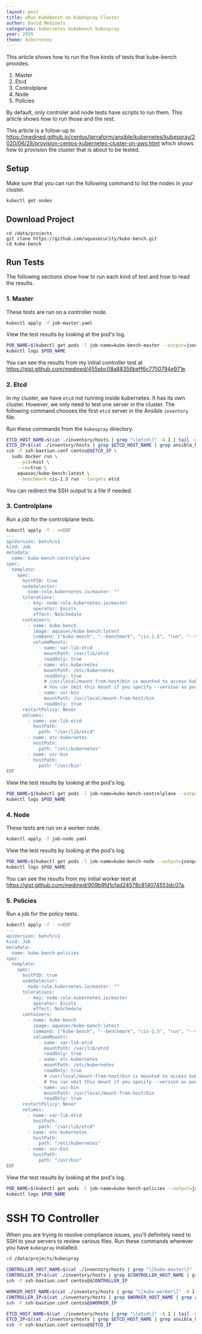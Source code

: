 ```yaml
---
layout: post
title: xRun KubeBench on KubeSpray Cluster
author: David Medinets
categories: kubernetes kubebench kubespray
year: 2020
theme: kubernetes
---
```


This article shows how to run the five kinds of tests that kube-bench provides.

1. Master
2. Etcd
3. Controlplane
4. Node
5. Policies

By default, only controler and node tests have scripts to run them. This article shows how to run those and the rest.

This article is a follow-up to https://medined.github.io/centos/terraform/ansible/kubernetes/kubespray/2020/06/28/provision-centos-kubernetes-cluster-on-aws.html which shows how to provision the cluster that is about to be tested.

## Setup

Make sure that you can run the following command to list the nodes in your cluster.

```bash
kubectl get nodes
```

## Download Project

```
cd /data/projects
git clone https://github.com/aquasecurity/kube-bench.git
cd kube-bench
```

## Run Tests

The following sections show how to run each kind of test and how to read the results.

### 1. Master

These tests are run on a controller node.

```bash
kubectl apply -f job-master.yaml
```

View the test results by looking at the pod's log.

```bash
POD_NAME=$(kubectl get pods -l job-name=kube-bench-master --output=jsonpath='{.items[].metadata.name}')
kubectl logs $POD_NAME
```

You can see the results from my initial controller test at https://gist.github.com/medined/455ebc08a88356beff6c7750794e971e.

### 2. Etcd

In my cluster, we have `etcd` not running inside kubernetes. It has its own cluster. However, we only need to test one server in the cluster. The following command chooses the first `etcd` server in the Ansible `inventory` file.

Run these commands from the `kubespray` directory.

```bash
ETCD_HOST_NAME=$(cat ./inventory/hosts | grep "\[etcd\]" -A 1 | tail -n 1)
ETCD_IP=$(cat ./inventory/hosts | grep $ETCD_HOST_NAME | grep ansible_host | cut -d'=' -f2)
ssh -F ssh-bastion.conf centos@$ETCD_IP \
  sudo docker run \
    --pid=host \
    --rm=true \
    aquasec/kube-bench:latest \
    --benchmark cis-1.5 run --targets etcd
```

You can redirect the SSH output to a file if needed.

### 3. Controlplane

Run a job for the controlplane tests.

```bash
kubectl apply -f - <<EOF
---
apiVersion: batch/v1
kind: Job
metadata:
  name: kube-bench-controlplane
spec:
  template:
    spec:
      hostPID: true
      nodeSelector:
        node-role.kubernetes.io/master: ""
      tolerations:
        - key: node-role.kubernetes.io/master
          operator: Exists
          effect: NoSchedule
      containers:
        - name: kube-bench
          image: aquasec/kube-bench:latest
          command: ["kube-bench", "--benchmark", "cis-1.5", "run", "--targets", "controlplane"]
          volumeMounts:
            - name: var-lib-etcd
              mountPath: /var/lib/etcd
              readOnly: true
            - name: etc-kubernetes
              mountPath: /etc/kubernetes
              readOnly: true
              # /usr/local/mount-from-host/bin is mounted to access kubectl / kubelet, for auto-detecting the Kubernetes version.
              # You can omit this mount if you specify --version as part of the command.
            - name: usr-bin
              mountPath: /usr/local/mount-from-host/bin
              readOnly: true
      restartPolicy: Never
      volumes:
        - name: var-lib-etcd
          hostPath:
            path: "/var/lib/etcd"
        - name: etc-kubernetes
          hostPath:
            path: "/etc/kubernetes"
        - name: usr-bin
          hostPath:
            path: "/usr/bin"
EOF
```

View the test results by looking at the pod's log.

```bash
POD_NAME=$(kubectl get pods -l job-name=kube-bench-controlplane --output=jsonpath='{.items[].metadata.name}')
kubectl logs $POD_NAME
```

### 4. Node

These tests are run on a worker node.

```bash
kubectl apply -f job-node.yaml
```

View the test results by looking at the pod's log.

```bash
POD_NAME=$(kubectl get pods -l job-name=kube-bench-node --output=jsonpath='{.items[].metadata.name}')
kubectl logs $POD_NAME
```

You can see the results from my initial worker test at https://gist.github.com/medined/909b9fd1cfad24578c814074553dc07a.

### 5. Policies

Run a job for the policy tests.

```bash
kubectl apply -f - <<EOF
---
apiVersion: batch/v1
kind: Job
metadata:
  name: kube-bench-policies
spec:
  template:
    spec:
      hostPID: true
      nodeSelector:
        node-role.kubernetes.io/master: ""
      tolerations:
        - key: node-role.kubernetes.io/master
          operator: Exists
          effect: NoSchedule
      containers:
        - name: kube-bench
          image: aquasec/kube-bench:latest
          command: ["kube-bench", "--benchmark", "cis-1.5", "run", "--targets", "policies"]
          volumeMounts:
            - name: var-lib-etcd
              mountPath: /var/lib/etcd
              readOnly: true
            - name: etc-kubernetes
              mountPath: /etc/kubernetes
              readOnly: true
              # /usr/local/mount-from-host/bin is mounted to access kubectl / kubelet, for auto-detecting the Kubernetes version.
              # You can omit this mount if you specify --version as part of the command.
            - name: usr-bin
              mountPath: /usr/local/mount-from-host/bin
              readOnly: true
      restartPolicy: Never
      volumes:
        - name: var-lib-etcd
          hostPath:
            path: "/var/lib/etcd"
        - name: etc-kubernetes
          hostPath:
            path: "/etc/kubernetes"
        - name: usr-bin
          hostPath:
            path: "/usr/bin"
EOF
```

View the test results by looking at the pod's log.

```bash
POD_NAME=$(kubectl get pods -l job-name=kube-bench-policies --output=jsonpath='{.items[].metadata.name}')
kubectl logs $POD_NAME
```

# SSH TO Controller

When you are trying to resolve compliance issues, you'll definitely need to SSH to your servers to review various files. Run these commands wherever you have `kubespray` installed.

```bash
cd /data/projects/kubespray

CONTROLLER_HOST_NAME=$(cat ./inventory/hosts | grep "\[kube-master\]" -A 1 | tail -n 1)
CONTROLLER_IP=$(cat ./inventory/hosts | grep $CONTROLLER_HOST_NAME | grep ansible_host | cut -d'=' -f2)
ssh -F ssh-bastion.conf centos@$CONTROLLER_IP

WORKER_HOST_NAME=$(cat ./inventory/hosts | grep "\[kube-worker\]" -A 1 | tail -n 1)
CONTROLLER_IP=$(cat ./inventory/hosts | grep $WORKER_HOST_NAME | grep ansible_host | cut -d'=' -f2)
ssh -F ssh-bastion.conf centos@$WORKER_IP

ETCD_HOST_NAME=$(cat ./inventory/hosts | grep "\[etcd\]" -A 1 | tail -n 1)
ETCD_IP=$(cat ./inventory/hosts | grep $ETCD_HOST_NAME | grep ansible_host | cut -d'=' -f2)
ssh -F ssh-bastion.conf centos@$ETCD_IP
```
